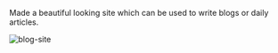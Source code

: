 Made a beautiful looking site which can be used to write blogs or daily articles.

![blog-site](https://imgur.com/HL6p32c)
